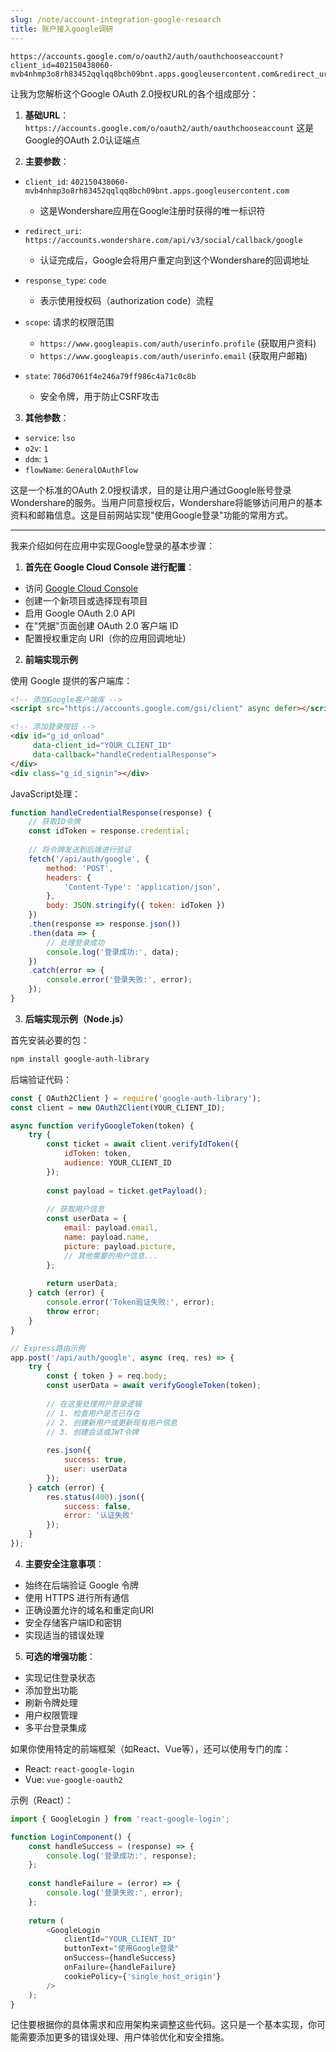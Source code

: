```yaml
---
slug: /note/account-integration-google-research
title: 账户接入google调研
---
```

```
https://accounts.google.com/o/oauth2/auth/oauthchooseaccount?client_id=402150438060-mvb4nhmp3o8rh83452qqlqq8bch09bnt.apps.googleusercontent.com&redirect_uri=https%3A%2F%2Faccounts.wondershare.com%2Fapi%2Fv3%2Fsocial%2Fcallback%2Fgoogle&response_type=code&scope=https%3A%2F%2Fwww.googleapis.com%2Fauth%2Fuserinfo.profile%20https%3A%2F%2Fwww.googleapis.com%2Fauth%2Fuserinfo.email&state=706d7061f4e246a79ff986c4a71c0c8b&service=lso&o2v=1&ddm=1&flowName=GeneralOAuthFlow
```

让我为您解析这个Google OAuth 2.0授权URL的各个组成部分：

1. **基础URL**：
`https://accounts.google.com/o/oauth2/auth/oauthchooseaccount`
这是Google的OAuth 2.0认证端点

2. **主要参数**：
- `client_id`: `402150438060-mvb4nhmp3o8rh83452qqlqq8bch09bnt.apps.googleusercontent.com`
  - 这是Wondershare应用在Google注册时获得的唯一标识符

- `redirect_uri`: `https://accounts.wondershare.com/api/v3/social/callback/google`
  - 认证完成后，Google会将用户重定向到这个Wondershare的回调地址

- `response_type`: `code`
  - 表示使用授权码（authorization code）流程

- `scope`: 请求的权限范围
  - `https://www.googleapis.com/auth/userinfo.profile` (获取用户资料)
  - `https://www.googleapis.com/auth/userinfo.email` (获取用户邮箱)

- `state`: `706d7061f4e246a79ff986c4a71c0c8b`
  - 安全令牌，用于防止CSRF攻击

3. **其他参数**：
- `service`: `lso`
- `o2v`: `1`
- `ddm`: `1`
- `flowName`: `GeneralOAuthFlow`

这是一个标准的OAuth 2.0授权请求，目的是让用户通过Google账号登录Wondershare的服务。当用户同意授权后，Wondershare将能够访问用户的基本资料和邮箱信息。这是目前网站实现"使用Google登录"功能的常用方式。

---


我来介绍如何在应用中实现Google登录的基本步骤：

1. **首先在 Google Cloud Console 进行配置**：

- 访问 [Google Cloud Console](https://console.cloud.google.com/)
- 创建一个新项目或选择现有项目
- 启用 Google OAuth 2.0 API
- 在"凭据"页面创建 OAuth 2.0 客户端 ID
- 配置授权重定向 URI（你的应用回调地址）

2. **前端实现示例**

使用 Google 提供的客户端库：

```html
<!-- 添加Google客户端库 -->
<script src="https://accounts.google.com/gsi/client" async defer></script>

<!-- 添加登录按钮 -->
<div id="g_id_onload"
     data-client_id="YOUR_CLIENT_ID"
     data-callback="handleCredentialResponse">
</div>
<div class="g_id_signin"></div>
```

JavaScript处理：

```javascript
function handleCredentialResponse(response) {
    // 获取ID令牌
    const idToken = response.credential;
    
    // 将令牌发送到后端进行验证
    fetch('/api/auth/google', {
        method: 'POST',
        headers: {
            'Content-Type': 'application/json',
        },
        body: JSON.stringify({ token: idToken })
    })
    .then(response => response.json())
    .then(data => {
        // 处理登录成功
        console.log('登录成功:', data);
    })
    .catch(error => {
        console.error('登录失败:', error);
    });
}
```

3. **后端实现示例（Node.js）**

首先安装必要的包：
```bash
npm install google-auth-library
```

后端验证代码：

```javascript
const { OAuth2Client } = require('google-auth-library');
const client = new OAuth2Client(YOUR_CLIENT_ID);

async function verifyGoogleToken(token) {
    try {
        const ticket = await client.verifyIdToken({
            idToken: token,
            audience: YOUR_CLIENT_ID
        });
        
        const payload = ticket.getPayload();
        
        // 获取用户信息
        const userData = {
            email: payload.email,
            name: payload.name,
            picture: payload.picture,
            // 其他需要的用户信息...
        };
        
        return userData;
    } catch (error) {
        console.error('Token验证失败:', error);
        throw error;
    }
}

// Express路由示例
app.post('/api/auth/google', async (req, res) => {
    try {
        const { token } = req.body;
        const userData = await verifyGoogleToken(token);
        
        // 在这里处理用户登录逻辑
        // 1. 检查用户是否已存在
        // 2. 创建新用户或更新现有用户信息
        // 3. 创建会话或JWT令牌
        
        res.json({
            success: true,
            user: userData
        });
    } catch (error) {
        res.status(400).json({
            success: false,
            error: '认证失败'
        });
    }
});
```

4. **主要安全注意事项**：

- 始终在后端验证 Google 令牌
- 使用 HTTPS 进行所有通信
- 正确设置允许的域名和重定向URI
- 安全存储客户端ID和密钥
- 实现适当的错误处理

5. **可选的增强功能**：

- 实现记住登录状态
- 添加登出功能
- 刷新令牌处理
- 用户权限管理
- 多平台登录集成

如果你使用特定的前端框架（如React、Vue等），还可以使用专门的库：

- React: `react-google-login`
- Vue: `vue-google-oauth2`

示例（React）：

```javascript
import { GoogleLogin } from 'react-google-login';

function LoginComponent() {
    const handleSuccess = (response) => {
        console.log('登录成功:', response);
    };
    
    const handleFailure = (error) => {
        console.log('登录失败:', error);
    };
    
    return (
        <GoogleLogin
            clientId="YOUR_CLIENT_ID"
            buttonText="使用Google登录"
            onSuccess={handleSuccess}
            onFailure={handleFailure}
            cookiePolicy={'single_host_origin'}
        />
    );
}
```

记住要根据你的具体需求和应用架构来调整这些代码。这只是一个基本实现，你可能需要添加更多的错误处理、用户体验优化和安全措施。

